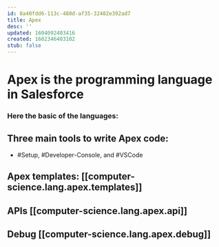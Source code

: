 ```yaml
---
id: 8a40fdd6-113c-480d-af35-32402e392ad7
title: Apex
desc: ''
updated: 1604092403416
created: 1602346403102
stub: false
---
```


# Apex is the programming language in Salesforce

### Here the basic of the languages:

## Three main tools to write Apex code:
- #Setup, #Developer-Console, and #VSCode

## Apex templates: [[computer-science.lang.apex.templates]]

## APIs [[computer-science.lang.apex.api]]

## Debug [[computer-science.lang.apex.debug]]
